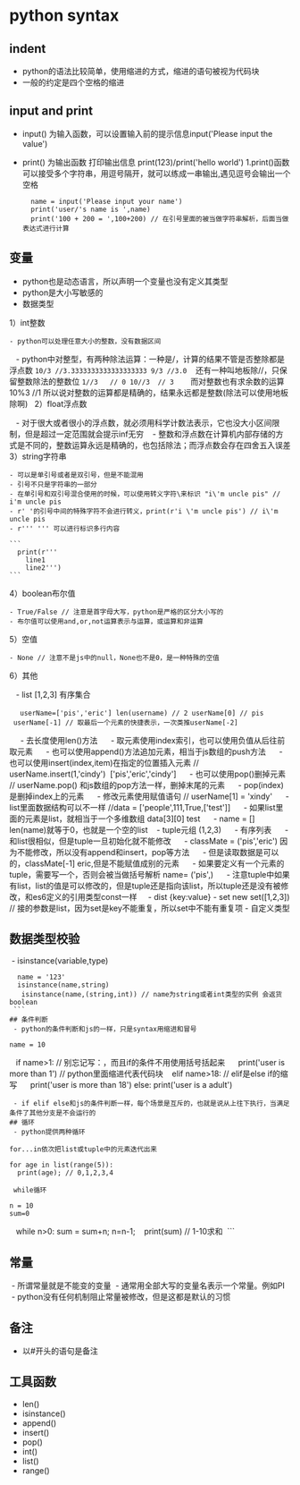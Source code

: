# python syntax
## indent
- python的语法比较简单，使用缩进的方式，缩进的语句被视为代码块
- 一般的约定是四个空格的缩进
## input and print
- input() 为输入函数，可以设置输入前的提示信息input('Please input the value')
- print() 为输出函数 打印输出信息 print(123)/print('hello world')
  1.print()函数可以接受多个字符串，用逗号隔开，就可以练成一串输出,遇见逗号会输出一个空格
  
  ```
    name = input('Please input your name')
    print('user/'s name is ',name)
    print('100 + 200 = ',100+200) // 在引号里面的被当做字符串解析，后面当做表达式进行计算
  ```
## 变量
  - python也是动态语言，所以声明一个变量也没有定义其类型
  - python是大小写敏感的
  - 数据类型
  
  1）int整数
  
    - python可以处理任意大小的整数，没有数据区间
    - python中对整型，有两种除法运算：一种是/，计算的结果不管是否整除都是浮点数
    ```
      10/3 //3.3333333333333333333
      9/3 //3.0
    ```
    还有一种叫地板除//，只保留整数除法的整数位
    ```
      1//3   // 0
      10//3  // 3  
    ```
    而对整数也有求余数的运算10%3 //1 所以说对整数的运算都是精确的，结果永远都是整数(除法可以使用地板除啊)
   2）float浮点数
  
    - 对于很大或者很小的浮点数，就必须用科学计数法表示，它也没大小区间限制，但是超过一定范围就会提示inf无穷
    - 整数和浮点数在计算机内部存储的方式是不同的，整数运算永远是精确的，也包括除法；而浮点数会存在四舍五入误差
  3）string字符串
  
    - 可以是单引号或者是双引号，但是不能混用
    - 引号不只是字符串的一部分
    - 在单引号和双引号混合使用的时候，可以使用转义字符\来标识 "i\'m uncle pis" // i'm uncle pis
    - r' '的引号中间的特殊字符不会进行转义，print(r'i \'m uncle pis') // i\'m uncle pis
    - r''' ''' 可以进行标识多行内容
   
    ```
      print(r'''
        line1
        line2''') 
    ```
  4）boolean布尔值
  
    - True/False // 注意是首字母大写，python是严格的区分大小写的
    - 布尔值可以使用and,or,not运算表示与运算，或运算和非运算
  5）空值
  
    - None // 注意不是js中的null，None也不是0，是一种特殊的空值
    
  6）其他
  
    - list [1,2,3] 有序集合
    
    ```
      userName=['pis','eric']
      len(username) // 2
      userName[0] // pis
      userName[-1] // 取最后一个元素的快捷表示，一次类推userName[-2]
    ```
    
      - 去长度使用len()方法
      - 取元素使用index索引，也可以使用负值从后往前取元素
      - 也可以使用append()方法追加元素，相当于js数组的push方法
      - 也可以使用insert(index,item)在指定的位置插入元素 // userName.insert(1,'cindy')  ['pis','eric','cindy']
      - 也可以使用pop()删掉元素 // userName.pop() 和js数组的pop方法一样，删掉末尾的元素
      - pop(index)是删掉index上的元素
      - 修改元素使用赋值语句 // userName[1] = 'xindy'
      - list里面数据结构可以不一样 //data = ['people',111,True,['test']]
      - 如果list里面的元素是list，就相当于一个多维数组 data[3][0]  test
      - name = []  len(name)就等于0，也就是一个空的list
    - tuple元组 (1,2,3)
      - 有序列表
      - 和list很相似，但是tuple一旦初始化就不能修改
      - classMate = ('pis','eric') 因为不能修改，所以没有append和insert，pop等方法
      - 但是读取数据是可以的，classMate[-1]  eric,但是不能赋值成别的元素
      - 如果要定义有一个元素的tuple，需要写一个，否则会被当做括号解析 name= ('pis',)
      - 注意tuple中如果有list，list的值是可以修改的，但是tuple还是指向该list，所以tuple还是没有被修改，和es6定义的引用类型const一样
     - dist {key:value}
    - set new set([1,2,3]) // 接的参数是list，因为set是key不能重复，所以set中不能有重复项
    - 自定义类型
    
## 数据类型校验
  - isinstance(variable,type) 
  
  ```
    name = '123' 
    isinstance(name,string)
    isinstance(name,(string,int)) // name为string或者int类型的实例 会返货boolean  
  ```
## 条件判断
  - python的条件判断和js的一样，只是syntax用缩进和冒号
  ```
    name = 10
    if name>1: // 别忘记写：，而且if的条件不用使用括号括起来
      print('user is more than 1') // python里面缩进代表代码块
    elif name>18: // elif是else if的缩写
      print('user is more than 18')
    else:
      print('user is a adult')
  ```
  - if elif else和js的条件判断一样，每个场景是互斥的，也就是说从上往下执行，当满足条件了其他分支是不会运行的
## 循环
  - python提供两种循环 
  
  for...in依次把list或tuple中的元素迭代出来
  
  ```
    for age in list(range(5)):
      print(age); // 0,1,2,3,4
  ```
  while循环
  
  ```
    n = 10
    sum=0
    while n>0:
      sum = sum+n;
      n=n-1;
    print(sum) // 1-10求和
  ```
## 常量
  - 所谓常量就是不能变的变量
  - 通常用全部大写的变量名表示一个常量。例如PI
  - python没有任何机制阻止常量被修改，但是这都是默认的习惯
  
## 备注
  - 以#开头的语句是备注
  
## 工具函数
- len()
- isinstance()
- append()
- insert()
- pop()
- int()
- list()
- range()
  

